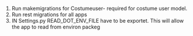 1. Run makemigrations for Costumeuser- required for costume user model. 
2. Run rest migrations for all apps
3. IN Settings.py READ_DOT_ENV_FILE have to be exportet. This will allow the app to read from environ packeg